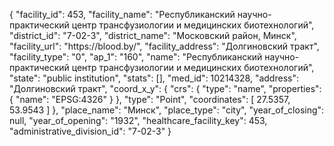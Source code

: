 {
    "facility_id": 453,
    "facility_name": "Республиканский научно-практический центр трансфузиологии и медицинских биотехнологий",
    "district_id": "7-02-3",
    "district_name": "Московский район, Минск",
    "facility_url": "https:\/\/blood.by\/",
    "facility_address": "Долгиновский тракт",
    "facility_type": "0",
    "ap_1": "160",
    "name": "Республиканский научно-практический центр трансфузиологии и медицинских биотехнологий",
    "state": "public institution",
    "stats": [],
    "med_id": 10214328,
    "address": "Долгиновский тракт",
    "coord_x_y": {
        "crs": {
            "type": "name",
            "properties": {
                "name": "EPSG:4326"
            }
        },
        "type": "Point",
        "coordinates": [
            27.5357,
            53.9543
        ]
    },
    "place_name": "Минск",
    "place_type": "city",
    "year_of_closing": null,
    "year_of_opening": "1932",
    "healthcare_facility_key": 453,
    "administrative_division_id": "7-02-3"
}